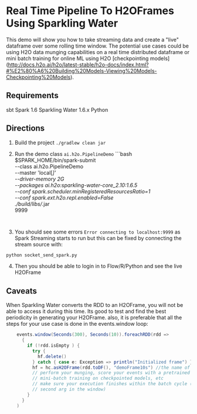 # Real Time Pipeline To H2OFrames Using Sparkling Water

This demo will show you how to take streaming data and create a "live" dataframe over some rolling time window. The potential use cases could be using H2O data munging capabilities on a real time distributed dataframe or mini batch training for online ML using H2O [checkpointing models] (http://docs.h2o.ai/h2o/latest-stable/h2o-docs/index.html?#%E2%80%A6%20Building%20Models-Viewing%20Models-Checkpointing%20Models). 

## Requirements

sbt
Spark 1.6
Sparkling Water 1.6.x
Python

## Directions
  1. Build the project `./gradlew clean jar`

  2. Run the demo class `ai.h2o.PipelineDemo` 
    ```bash
    $SPARK_HOME/bin/spark-submit \
      --class ai.h2o.PipelineDemo \
      --master 'local[*]' \
      --driver-memory 2G \
      --packages ai.h2o:sparkling-water-core_2.10:1.6.5 \
      --conf spark.scheduler.minRegisteredResourcesRatio=1 \
      --conf spark.ext.h2o.repl.enabled=False \
      ./build/libs/*.jar \
      9999
     ```
   
  3. You should see some errors `Error connecting to localhost:9999` as Spark Streaming starts to run but this can be fixed by connecting the stream source with:
  ```bash
  python socket_send_spark.py
  ```

 4. Then you should be able to login in to Flow/R/Python and see the live H2OFrame

## Caveats

When Sparkling Water converts the RDD to an H2OFrame, you will not be able to access it during 
this time.  Its good to test and find the best periodicity in generating your H2OFrame. also, it 
is preferable that all the steps for your use case is done in the events.window loop:

```scala
    events.window(Seconds(300), Seconds(10)).foreachRDD(rdd =>
      {
        if (!rdd.isEmpty ) {
          try {
            hf.delete()
          } catch { case e: Exception => println("Initialized frame") }
          hf = hc.asH2OFrame(rdd.toDF(), "demoFrame10s") //the name of the frame
          // perform your munging, score your events with a pretrained model or
          // mini-batch training on checkpointed models, etc
          // make sure your execution finishes within the batch cycle (the
          // second arg in the window)
        }
      }
    )
```


